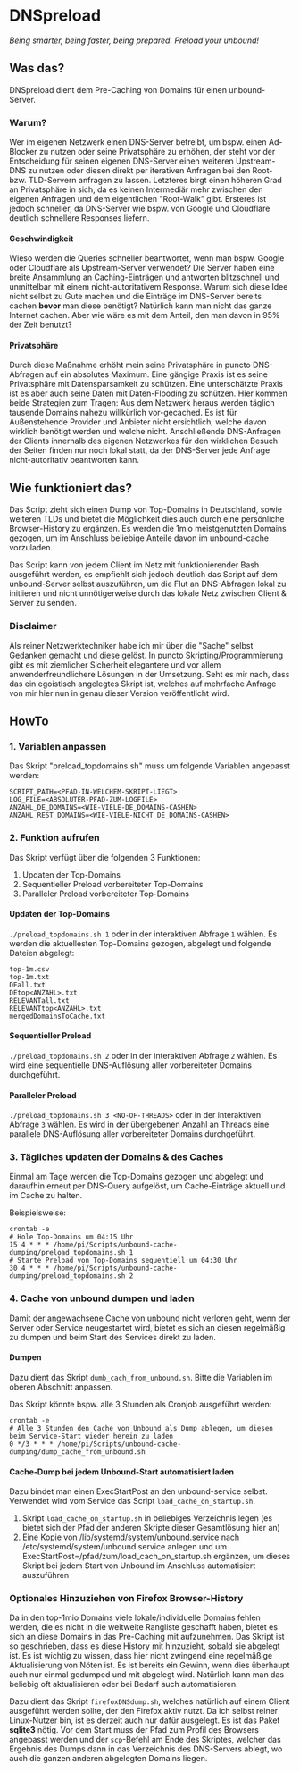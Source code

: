 # DNSpreload
*Being smarter, being faster, being prepared. Preload your unbound!*

## Was das?
DNSpreload dient dem Pre-Caching von Domains für einen unbound-Server.

### Warum?
Wer im eigenen Netzwerk einen DNS-Server betreibt, um bspw. einen Ad-Blocker zu nutzen oder seine Privatsphäre zu erhöhen, der steht vor der Entscheidung für seinen eigenen DNS-Server einen weiteren Upstream-DNS zu nutzen oder diesen direkt per iterativen Anfragen bei den Root- bzw. TLD-Servern anfragen zu lassen. 
Letzteres birgt einen höheren Grad an Privatsphäre in sich, da es keinen Intermediär mehr zwischen den eigenen Anfragen und dem eigentlichen "Root-Walk" gibt. Ersteres ist jedoch schneller, da DNS-Server wie bspw. von Google und Cloudflare deutlich schnellere Responses liefern.

#### Geschwindigkeit
Wieso werden die Queries schneller beantwortet, wenn man bspw. Google oder Cloudflare als Upstream-Server verwendet?
Die Server haben eine breite Ansammlung an Caching-Einträgen und antworten blitzschnell und unmittelbar mit einem nicht-autoritativem Response. Warum sich diese Idee nicht selbst zu Gute machen und die Einträge im DNS-Server bereits cachen **bevor** man diese benötigt? 
Natürlich kann man nicht das ganze Internet cachen. Aber wie wäre es mit dem Anteil, den man davon in 95% der Zeit benutzt?

#### Privatsphäre
Durch diese Maßnahme erhöht mein seine Privatsphäre in puncto DNS-Abfragen auf ein absolutes Maximum. Eine gängige Praxis ist es seine Privatsphäre mit Datensparsamkeit zu schützen. Eine unterschätzte Praxis ist es aber auch seine Daten mit Daten-Flooding zu schützen. Hier kommen beide Strategien zum Tragen:
Aus dem Netzwerk heraus werden täglich tausende Domains nahezu willkürlich vor-gecached. Es ist für Außenstehende Provider und Anbieter nicht ersichtlich, welche davon wirklich benötigt werden und welche nicht. Anschließende DNS-Anfragen der Clients innerhalb des eigenen Netzwerkes für den wirklichen Besuch der Seiten finden nur noch lokal statt, da der DNS-Server jede Anfrage nicht-autoritativ beantworten kann.

## Wie funktioniert das?
Das Script zieht sich einen Dump von Top-Domains in Deutschland, sowie weiteren TLDs und bietet die Möglichkeit dies auch durch eine persönliche Browser-History zu ergänzen. Es werden die 1mio meistgenutzten Domains gezogen, um im Anschluss beliebige Anteile davon im unbound-cache vorzuladen.

Das Script kann von jedem Client im Netz mit funktionierender Bash ausgeführt werden, es empfiehlt sich jedoch deutlich das Script auf dem unbound-Server selbst auszuführen, um die Flut an DNS-Abfragen lokal zu initiieren und nicht unnötigerweise durch das lokale Netz zwischen Client & Server zu senden.

### Disclaimer
Als reiner Netzwerktechniker habe ich mir über die "Sache" selbst Gedanken gemacht und diese gelöst. In puncto Skripting/Programmierung gibt es mit ziemlicher Sicherheit elegantere und vor allem anwenderfreundlichere Lösungen in der Umsetzung. Seht es mir nach, dass das ein egoistisch angelegtes Skript ist, welches auf mehrfache Anfrage von mir hier nun in genau dieser Version veröffentlicht wird.

## HowTo
### 1. Variablen anpassen
Das Skript "preload_topdomains.sh" muss um folgende Variablen angepasst werden:
```
SCRIPT_PATH=<PFAD-IN-WELCHEM-SKRIPT-LIEGT>
LOG_FILE=<ABSOLUTER-PFAD-ZUM-LOGFILE>
ANZAHL_DE_DOMAINS=<WIE-VIELE-DE_DOMAINS-CASHEN>
ANZAHL_REST_DOMAINS=<WIE-VIELE-NICHT_DE_DOMAINS-CASHEN>
```

### 2. Funktion aufrufen
Das Skript verfügt über die folgenden 3 Funktionen:

1. Updaten der Top-Domains
2. Sequentieller Preload vorbereiteter Top-Domains
3. Paralleler Preload vorbereiteter Top-Domains

#### Updaten der Top-Domains
`./preload_topdomains.sh 1` oder in der interaktiven Abfrage `1` wählen.
Es werden die aktuellesten Top-Domains gezogen, abgelegt und folgende Dateien abgelegt:
```
top-1m.csv
top-1m.txt
DEall.txt
DEtop<ANZAHL>.txt
RELEVANTall.txt
RELEVANTtop<ANZAHL>.txt
mergedDomainsToCache.txt
```

#### Sequentieller Preload
`./preload_topdomains.sh 2` oder in der interaktiven Abfrage `2` wählen.
Es wird eine sequentielle DNS-Auflösung aller vorbereiteter Domains durchgeführt.

#### Paralleler Preload
`./preload_topdomains.sh 3 <NO-OF-THREADS>` oder in der interaktiven Abfrage `3` wählen.
Es wird in der übergebenen Anzahl an Threads eine parallele DNS-Auflösung aller vorbereiteter Domains durchgeführt.

### 3. Tägliches updaten der Domains & des Caches
Einmal am Tage werden die Top-Domains gezogen und abgelegt und daraufhin erneut per DNS-Query aufgelöst, um Cache-Einträge aktuell und im Cache zu halten.

Beispielsweise:
```
crontab -e
# Hole Top-Domains um 04:15 Uhr
15 4 * * * /home/pi/Scripts/unbound-cache-dumping/preload_topdomains.sh 1
# Starte Preload von Top-Domains sequentiell um 04:30 Uhr
30 4 * * * /home/pi/Scripts/unbound-cache-dumping/preload_topdomains.sh 2
```

### 4. Cache von unbound dumpen und laden
Damit der angewachsene Cache von unbound nicht verloren geht, wenn der Server oder Service neugestartet wird, bietet es sich an diesen regelmäßig zu dumpen und beim Start des Services direkt zu laden.

#### Dumpen
Dazu dient das Skript `dumb_cach_from_unbound.sh`. Bitte die Variablen im oberen Abschnitt anpassen.

Das Skript könnte bspw. alle 3 Stunden als Cronjob ausgeführt werden:
```
crontab -e
# Alle 3 Stunden den Cache von Unbound als Dump ablegen, um diesen beim Service-Start wieder herein zu laden
0 */3 * * * /home/pi/Scripts/unbound-cache-dumping/dump_cache_from_unbound.sh
```

#### Cache-Dump bei jedem Unbound-Start automatisiert laden
Dazu bindet man einen ExecStartPost an den unbound-service selbst. Verwendet wird vom Service das Script `load_cache_on_startup.sh`.
1. Skript `load_cache_on_startup.sh` in beliebiges Verzeichnis legen (es bietet sich der Pfad der anderen Skripte dieser Gesamtlösung hier an)
2. Eine Kopie von /lib/systemd/system/unbound.service nach /etc/systemd/system/unbound.service anlegen und um ExecStartPost=/pfad/zum/load_cach_on_startup.sh ergänzen, um dieses Skript bei jedem Start von Unbound im Anschluss automatisiert auszuführen


### Optionales Hinzuziehen von Firefox Browser-History
Da in den top-1mio Domains viele lokale/individuelle Domains fehlen werden, die es nicht in die weltweite Rangliste geschafft haben, bietet es sich an diese Domains in das Pre-Caching mit aufzunehmen. Das Skript ist so geschrieben, dass es diese History mit hinzuzieht, sobald sie abgelegt ist. 
Es ist wichtig zu wissen, dass hier nicht zwingend eine regelmäßige Aktualisierung von Nöten ist. Es ist bereits ein Gewinn, wenn dies überhaupt auch nur einmal gedumped und mit abgelegt wird. Natürlich kann man das beliebig oft aktualisieren oder bei Bedarf auch automatisieren.

Dazu dient das Skript `firefoxDNSdump.sh`, welches natürlich auf einem Client ausgeführt werden sollte, der den Firefox aktiv nutzt.
Da ich selbst reiner Linux-Nutzer bin, ist es derzeit auch nur dafür ausgelegt. Es ist das Paket **sqlite3** nötig. Vor dem Start muss der Pfad zum Profil des Browsers angepasst werden und der `scp`-Befehl am Ende des Skriptes, welcher das Ergebnis des Dumps dann in das Verzeichnis des DNS-Servers ablegt, wo auch die ganzen anderen abgelegten Domains liegen.
